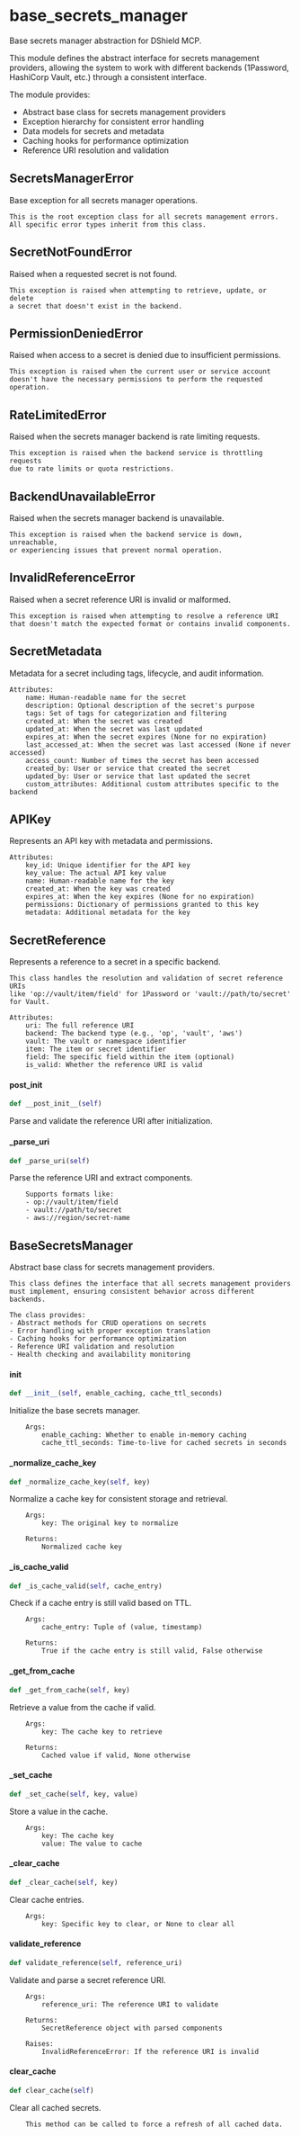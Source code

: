 # base_secrets_manager

Base secrets manager abstraction for DShield MCP.

This module defines the abstract interface for secrets management providers,
allowing the system to work with different backends (1Password, HashiCorp Vault, etc.)
through a consistent interface.

The module provides:
- Abstract base class for secrets management providers
- Exception hierarchy for consistent error handling
- Data models for secrets and metadata
- Caching hooks for performance optimization
- Reference URI resolution and validation

## SecretsManagerError

Base exception for all secrets manager operations.
    
    This is the root exception class for all secrets management errors.
    All specific error types inherit from this class.

## SecretNotFoundError

Raised when a requested secret is not found.
    
    This exception is raised when attempting to retrieve, update, or delete
    a secret that doesn't exist in the backend.

## PermissionDeniedError

Raised when access to a secret is denied due to insufficient permissions.
    
    This exception is raised when the current user or service account
    doesn't have the necessary permissions to perform the requested operation.

## RateLimitedError

Raised when the secrets manager backend is rate limiting requests.
    
    This exception is raised when the backend service is throttling requests
    due to rate limits or quota restrictions.

## BackendUnavailableError

Raised when the secrets manager backend is unavailable.
    
    This exception is raised when the backend service is down, unreachable,
    or experiencing issues that prevent normal operation.

## InvalidReferenceError

Raised when a secret reference URI is invalid or malformed.
    
    This exception is raised when attempting to resolve a reference URI
    that doesn't match the expected format or contains invalid components.

## SecretMetadata

Metadata for a secret including tags, lifecycle, and audit information.
    
    Attributes:
        name: Human-readable name for the secret
        description: Optional description of the secret's purpose
        tags: Set of tags for categorization and filtering
        created_at: When the secret was created
        updated_at: When the secret was last updated
        expires_at: When the secret expires (None for no expiration)
        last_accessed_at: When the secret was last accessed (None if never accessed)
        access_count: Number of times the secret has been accessed
        created_by: User or service that created the secret
        updated_by: User or service that last updated the secret
        custom_attributes: Additional custom attributes specific to the backend

## APIKey

Represents an API key with metadata and permissions.

    Attributes:
        key_id: Unique identifier for the API key
        key_value: The actual API key value
        name: Human-readable name for the key
        created_at: When the key was created
        expires_at: When the key expires (None for no expiration)
        permissions: Dictionary of permissions granted to this key
        metadata: Additional metadata for the key

## SecretReference

Represents a reference to a secret in a specific backend.
    
    This class handles the resolution and validation of secret reference URIs
    like 'op://vault/item/field' for 1Password or 'vault://path/to/secret' for Vault.
    
    Attributes:
        uri: The full reference URI
        backend: The backend type (e.g., 'op', 'vault', 'aws')
        vault: The vault or namespace identifier
        item: The item or secret identifier
        field: The specific field within the item (optional)
        is_valid: Whether the reference URI is valid

#### __post_init__

```python
def __post_init__(self)
```

Parse and validate the reference URI after initialization.

#### _parse_uri

```python
def _parse_uri(self)
```

Parse the reference URI and extract components.
        
        Supports formats like:
        - op://vault/item/field
        - vault://path/to/secret
        - aws://region/secret-name

## BaseSecretsManager

Abstract base class for secrets management providers.

    This class defines the interface that all secrets management providers
    must implement, ensuring consistent behavior across different backends.
    
    The class provides:
    - Abstract methods for CRUD operations on secrets
    - Error handling with proper exception translation
    - Caching hooks for performance optimization
    - Reference URI validation and resolution
    - Health checking and availability monitoring

#### __init__

```python
def __init__(self, enable_caching, cache_ttl_seconds)
```

Initialize the base secrets manager.
        
        Args:
            enable_caching: Whether to enable in-memory caching
            cache_ttl_seconds: Time-to-live for cached secrets in seconds

#### _normalize_cache_key

```python
def _normalize_cache_key(self, key)
```

Normalize a cache key for consistent storage and retrieval.
        
        Args:
            key: The original key to normalize
            
        Returns:
            Normalized cache key

#### _is_cache_valid

```python
def _is_cache_valid(self, cache_entry)
```

Check if a cache entry is still valid based on TTL.
        
        Args:
            cache_entry: Tuple of (value, timestamp)
            
        Returns:
            True if the cache entry is still valid, False otherwise

#### _get_from_cache

```python
def _get_from_cache(self, key)
```

Retrieve a value from the cache if valid.
        
        Args:
            key: The cache key to retrieve
            
        Returns:
            Cached value if valid, None otherwise

#### _set_cache

```python
def _set_cache(self, key, value)
```

Store a value in the cache.
        
        Args:
            key: The cache key
            value: The value to cache

#### _clear_cache

```python
def _clear_cache(self, key)
```

Clear cache entries.
        
        Args:
            key: Specific key to clear, or None to clear all

#### validate_reference

```python
def validate_reference(self, reference_uri)
```

Validate and parse a secret reference URI.
        
        Args:
            reference_uri: The reference URI to validate
            
        Returns:
            SecretReference object with parsed components
            
        Raises:
            InvalidReferenceError: If the reference URI is invalid

#### clear_cache

```python
def clear_cache(self)
```

Clear all cached secrets.
        
        This method can be called to force a refresh of all cached data.
